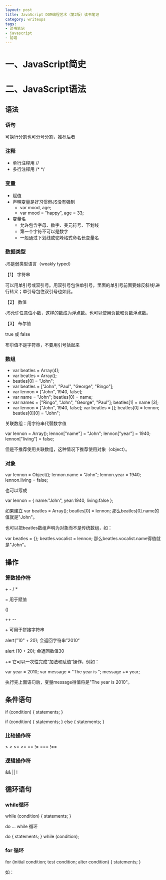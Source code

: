 ```yaml
---
layout: post
title: JavaScript DOM编程艺术（第2版）读书笔记
category: writeups
tags:
- 读书笔记
- javascript
- 前端
---
```


<!--more-->

# 一、JavaScript简史

# 二、JavaScript语法

## 语法

### 语句

可换行分割也可分号分割，推荐后者

### 注释


- 单行注释用 //
- 多行注释用 /\* \*/


### 变量

- 赋值
- 声明变量是好习惯但JS没有强制
  - var mood, age;
  - var mood = "happy", age = 33;
- 变量名
  - 允许包含字母、数字、美元符号、下划线
  - 第一个字符不可以是数字
  - 一般通过下划线或驼峰格式命名长变量名

### 数据类型

JS是弱类型语言（weakly typed）

【1】 字符串

可以用单引号或双引号。用双引号包住单引号，里面的单引号前面要嫁反斜线\进行转义；单引号包住双引号也如此。

【2】 数值

JS允许任意位小数，这样的数成为浮点数。也可以使用负数和负数浮点数。

【3】 布尔值

true 或 false

布尔值不是字符串，不要用引号括起来

### 数组

- var beatles = Array(4);
- var beatles = Array();
- beatles[0] = "John";
- var beatles = ["John", "Paul", "George", "Ringo"];
- var lennon = ["John", 1940, false];
- var name = "John"; beatles[0] = name;
- var names = ["Ringo", "John", "George", "Paul"]; beatles[1] = name [3];
- var lennon = ["John", 1940, false]; var beatles = []; beatles[0] = lennon; beatles[0][0] = "John";

关联数组：用字符串代替数字值

var lennon = Array(); lennon["name"] = "John"; lennon["year"] = 1940; lennon["living"] = false;

但是不推荐使用关联数组，这种情况下推荐使用对象（object）。

### 对象

var lennon = Object();
lennon.name = "John";
lennon.year = 1940;
lennon.living = false;

也可以写成

var lennon = { name:"John", year:1940, living:false };

如果建立 var beatles = Array(); beatles[0] = lennon; 那么beatles[0].name的值就是"John"。

也可以把beatles数组声明为对象而不是传统数组，如：

var beatles = {};
beatles.vocalist = lennon; 那么beatles.vocalist.name得值就是"John"。

## 操作

### 算数操作符

\+ \- / \* 

= 用于赋值

()

\+\+ \-\-

\+ 可用于拼接字符串

alert("10" + 20); 会返回字符串”2010“

alert (10 + 20); 会返回数值30

\+= 它可以一次性完成“加法和赋值”操作，例如：

var year = 2010;
var message = "The year is ";
message += year;

执行完上面语句后，变量message得值将是"The year is 2010"。

## 条件语句

if (condition) {
  statements;
}

if (condition) {
  statements; 
} else {
  statements;
}

### 比较操作符


&gt; &lt; >= <= == != === !==

### 逻辑操作符


&& || !

## 循环语句

### while循环


while (condition) {
  statements;
}

do ... while 循环

do {
  statements;
} while (condition);

### for 循环


for (initial condition; test condition; alter condition) {
  statements;
}

如：
<!--
var beatles = Array ("John", "Paul", "George", "Ringo");

for (var count = 0; count < beatles.length; count++) {
  alert(beatles[count]);
}

##函数

定义函数的语法：

function name(arguments) {
  statements;
}

函数可以用变量传入数据，也可以用return返回数据。我们还可以把函数当作一种数据类型来使用，这意味着可以把一个函数的调用结果赋给一个变量。

###变量的作用域

全局变量 VS 局部变量

如果在某个函数中使用了var，那个变量就将被视为一个局部变量。函数在行为方面应该像是一个自给自足得脚本，在定义一个函数时，一定要把它内部的变量全部明确声明为局部变量。

##对象


对象里的数据可以通过两种形式访问：属性、方法

- 属性：隶属于某个特定对象才能调用的函数
- 方法：只有某个特定对象才能调用的函数

在JS里，属性和方法都使用“点”来访问：

- Object.property
- Object.method()

为给定对象创建一个实例需要使用new关键字。

我们可以利用JS创建自己的对象，JS中还有一系列预先定义的“内建对象”。

###内建对象

如Array对象、Math对象、Date对象等。

###宿主对象

由浏览器提供的预定义对象被称为宿主对象，如Form、Image、Element等。

#三、DOM

##文档：DOM中的“D”

##对象：DOM中的“O”

- 用户定义对象
- 内建对象
- 宿主对象

window对象对应着浏览器窗口本身，这个对象的属性和方法通常统称为BOM（浏览器对象模型）.BOM提供了window.open和window.blur等方法。BOM在JS中名声不好。

##模型：DOM中的“M”

##节点

- 元素节点
- 文本节点
- 属性节点

##获取元素

- getElementById(id)
- getElementsByTagName(tag) 注意这种方法返回的永远是一个对象数组（首先返回的是数组，第二、数组里每一项都是对象）
- getElementsByClassName(class) 注意：HTML5 DOM才支持；要指定多个类名，只要在字符串参数中用空格分隔类名即可）

getElementsByClassName方法很有用，但是要较新浏览器才可以，为了弥补不足，通常用下面的方法来实现自己得getElementByClassName:

-->
